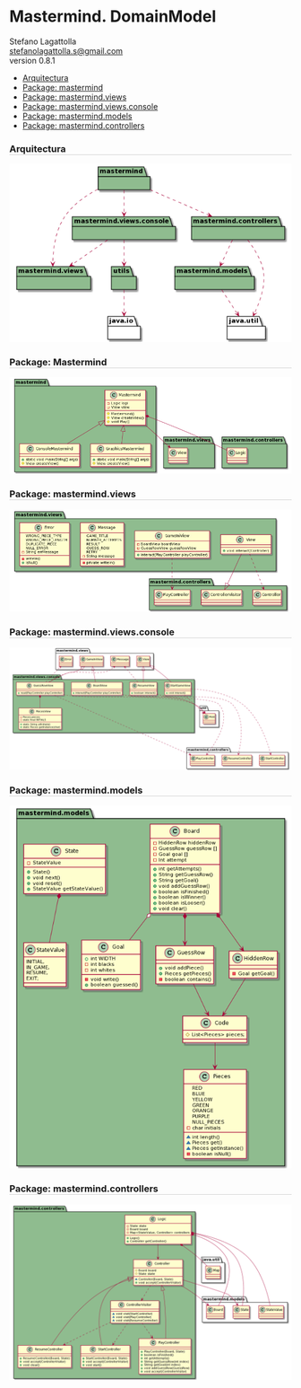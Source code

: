 <!DOCTYPE html>
<html lang="en">
<head>
<meta charset="UTF-8">
<meta http-equiv="X-UA-Compatible" content="IE=edge">
<meta name="viewport" content="width=device-width, initial-scale=1.0">
<meta name="author" content="Stefano Lagattolla">
<link rel="stylesheet" href="https://fonts.googleapis.com/css?family=Open+Sans:300,300italic,400,400italic,600,600italic%7CNoto+Serif:400,400italic,700,700italic%7CDroid+Sans+Mono:400,700">
<link rel="stylesheet" href="https://cdnjs.cloudflare.com/ajax/libs/font-awesome/4.7.0/css/font-awesome.min.css">
</head>
<body>
   <h1>Mastermind. DomainModel</h1>
   <div class="info">
    <span id="author" class="author">Stefano Lagattolla</span><br>
    <span id="email" class="email"><a href="mailto:stefanolagattolla.s@gmail.com">stefanolagattolla.s@gmail.com</a></span><br>
    <span id="revnumber">version 0.8.1</span>
   </div>
   <div id="indice">
        <ul>
            <li><a href="#arquitectura">Arquitectura</a></li>
            <li><a href="#paquete_mastermind">Package: mastermind</a></li>
            <li><a href="#paquete_view">Package: mastermind.views</a></li>
            <li><a href="#paquete_view_console">Package: mastermind.views.console</a></li>
            <li><a href="#paquete_models">Package: mastermind.models</a></li>
            <li><a href="#paquete_controllers">Package: mastermind.controllers</a></li>
        </ul>
   </div>
    <div id="arquitectura">
        <h3 style="border-bottom: 1px solid lightgrey">Arquitectura</h3>
        <img src="assets/img/arquitecturaDoubleDispatching.png">
    </div>
    <div id="paquete_mastermind">
        <h3 style="border-bottom: 1px solid lightgrey">Package: Mastermind</h3>
        <img src="assets/img/paqueteMastermindDOO.png">
    </div>
    <div id="paquete_view">
        <h3 style="border-bottom: 1px solid lightgrey">Package: mastermind.views</h3>
        <img src="assets/img/views_package.png">
    </div>
    <div id="paquete_view_console">
        <h3 style="border-bottom: 1px solid lightgrey">Package: mastermind.views.console</h3>
        <img src="assets/img/views_console_package.png">
    </div>
    <div id="paquete_models">
        <h3 style="border-bottom: 1px solid lightgrey">Package: mastermind.models</h3>
        <img src="assets/img/model_package.png">
    </div>
    <div id="paquete_controllers">
        <h3 style="border-bottom: 1px solid lightgrey">Package: mastermind.controllers</h3>
        <img src="assets/img/controller_package.png">
    </div>
</body>
</html>